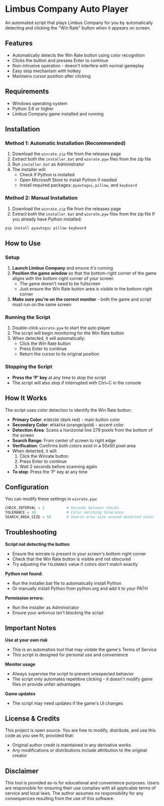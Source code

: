 # Limbus Company Auto Player

An automated script that plays Limbus Company for you by automatically detecting and clicking the "Win Rate" button when it appears on screen.

## Features

- Automatically detects the Win Rate button using color recognition
- Clicks the button and presses Enter to continue
- Non-intrusive operation - doesn't interfere with normal gameplay
- Easy stop mechanism with hotkey
- Maintains cursor position after clicking

## Requirements

- Windows operating system
- Python 3.6 or higher
- Limbus Company game installed and running

## Installation

### Method 1: Automatic Installation (Recommended)
1. Download the `winrate.zip` file from the releases page
1. Extract both the `installer.bat` and `winrate.pyw` files from the zip file
2. Run `installer.bat` as Administrator
3. The installer will:
   - Check if Python is installed
   - Open Microsoft Store to install Python if needed
   - Install required packages: `pyautogui`, `pillow`, and `keyboard`

### Method 2: Manual Installation
1. Download the `winrate.zip` file from the releases page
1. Extract both the `installer.bat` and `winrate.pyw` files from the zip file
If you already have Python installed:
```bash
pip install pyautogui pillow keyboard
```

## How to Use

### Setup
1. **Launch Limbus Company** and ensure it's running
2. **Position the game window** so that the bottom-right corner of the game aligns with the bottom-right corner of your screen
   - The game doesn't need to be fullscreen
   - Just ensure the Win Rate button area is visible in the bottom-right corner
3. **Make sure you're on the correct monitor** - both the game and script must run on the same screen

### Running the Script
1. Double-click `winrate.pyw` to start the auto player
2. The script will begin monitoring for the Win Rate button
3. When detected, it will automatically:
   - Click the Win Rate button
   - Press Enter to continue
   - Return the cursor to its original position

### Stopping the Script
- **Press the 'P' key** at any time to stop the script
- The script will also stop if interrupted with Ctrl+C in the console

## How It Works

The script uses color detection to identify the Win Rate button:
- **Primary Color**: `#3B0100` (dark red) - main button color
- **Secondary Color**: `#F6AF64` (orange/gold) - accent color
- **Detection Area**: Scans a horizontal line 279 pixels from the bottom of the screen
- **Search Range**: From center of screen to right edge
- **Verification**: Confirms both colors exist in a 50x50 pixel area
- When detected, it will:
  1. Click the Winrate button
  2. Press Enter to continue
  3. Wait 2 seconds before scanning again
- **To stop**: Press the 'P' key at any time

## Configuration

You can modify these settings in `winrate.pyw`:

```python
CHECK_INTERVAL = 2          # Seconds between checks
TOLERANCE = 10              # Color matching tolerance
SEARCH_AREA_SIZE = 50       # Search area size around detected color
```

## Troubleshooting

**Script not detecting the button:**
- Ensure the winrate is present in your screen's bottom-right corner
- Check that the Win Rate button is visible and not obscured
- Try adjusting the `TOLERANCE` value if colors don't match exactly

**Python not found:**
- Run the installer.bat file to automatically install Python
- Or manually install Python from python.org and add it to your PATH

**Permission errors:**
- Run the installer as Administrator
- Ensure your antivirus isn't blocking the script

## Important Notes

**Use at your own risk**
- This is an automation tool that may violate the game's Terms of Service
- This script is designed for personal use and convenience

**Monitor usage**
- Always supervise the script to prevent unexpected behavior
- The script only automates repetitive clicking - it doesn't modify game files or provide unfair advantages

**Game updates**
- The script may need updates if the game's UI changes

## License & Credits

This project is open source. You are free to modify, distribute, and use this code as you see fit, provided that:
- Original author credit is maintained in any derivative works
- Any modifications or distributions include attribution to the original creator

## Disclaimer

This tool is provided as-is for educational and convenience purposes. Users are responsible for ensuring their use complies with all applicable terms of service and local laws. The author assumes no responsibility for any consequences resulting from the use of this software.